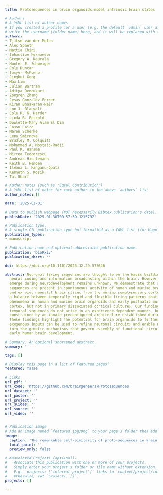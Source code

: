 ```yaml
---
title: Protosequences in brain organoids model intrinsic brain states

# Authors
# A YAML list of author names
# If you created a profile for a user (e.g. the default `admin` user at `content/authors/admin/`), 
# write the username (folder name) here, and it will be replaced with their full name and linked to their profile.
authors:
- Tjitse van der Molen
- Alex Spaeth
- Mattia Chini
- Sebastian Hernandez
- Gregory A. Kaurala
- Hunter E. Schweiger
- Cole Duncan
- Sawyer McKenna
- Jinghui Geng
- Max Lim
- Julian Bartram
- Aditya Dendukuri
- Zongren Zhang
- Jesus Gonzalez-Ferrer
- Kiran Bhaskaran-Nair
- Lon J. Blauvelt
- Cole R. K. Harder
- Linda R. Petzold
- Dowlette-Mary Alam El Din
- Jason Laird
- Maren Schenke
- Lena Smirnova
- Bradley M. Colquitt
- Mohammed A. Mostajo-Radji
- Paul K. Hansma
- Mircea Teodorescu
- Andreas Hierlemann
- Keith B. Hengen
- Ileana L. Hanganu-Opatz
- Kenneth S. Kosik
- Tal Sharf

# Author notes (such as 'Equal Contribution')
# A YAML list of notes for each author in the above `authors` list
author_notes: []

date: '2025-01-01'

# Date to publish webpage (NOT necessarily Bibtex publication's date).
publishDate: '2025-07-30T09:57:39.121579Z'

# Publication type.
# A single CSL publication type but formatted as a YAML list (for Hugo requirements).
publication_types:
- manuscript

# Publication name and optional abbreviated publication name.
publication: 'bioRxiv'
publication_short: ''

doi: https://doi.org/10.1101/2023.12.29.573646

abstract: Neuronal firing sequences are thought to be the basic building blocks of
  neural coding and information broadcasting within the brain. However, when sequences
  emerge during neurodevelopment remains unknown. We demonstrate that structured firing
  sequences are present in spontaneous activity of human and murine brain organoids
  and ex vivo neonatal brain slices from the murine somatosensory cortex. We observed
  a balance between temporally rigid and flexible firing patterns that are emergent
  phenomena in human and murine brain organoids and early postnatal murine somatosensory
  cortex, but not in primary dissociated cortical cultures. Our findings suggest that
  temporal sequences do not arise in an experience-dependent manner, but are rather
  constrained by an innate preconfigured architecture established during neurogenesis.
  These findings highlight the potential for brain organoids to further explore how
  exogenous inputs can be used to refine neuronal circuits and enable new studies
  into the genetic mechanisms that govern assembly of functional circuitry during
  early human brain development.

# Summary. An optional shortened abstract.
summary: ''

tags: []

# Display this page in a list of Featured pages?
featured: false

# Links
url_pdf: ''
url_code: 'https://github.com/braingeneers/Protosequences'
url_dataset: ''
url_poster: ''
url_project: ''
url_slides: ''
url_source: ''
url_video: ''


# Publication image
# Add an image named `featured.jpg/png` to your page's folder then add a caption below.
image:
  caption: 'The remarkable self-similarity of proto-sequences in brain organoids'
  focal_point: ''
  preview_only: false

# Associated Projects (optional).
#   Associate this publication with one or more of your projects.
#   Simply enter your project's folder or file name without extension.
#   E.g. `projects: ['internal-project']` links to `content/project/internal-project/index.md`.
#   Otherwise, set `projects: []`.
projects: []

---
```

